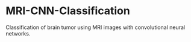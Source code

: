 # MRI-CNN-Classification
Classification of brain tumor using MRI images with convolutional neural networks.
